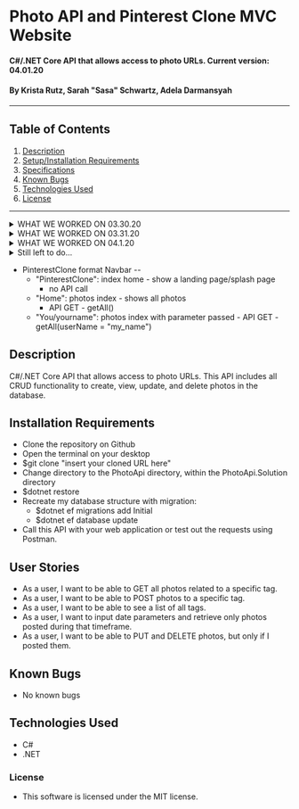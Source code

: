# Photo API and Pinterest Clone MVC Website

#### C#/.NET Core API that allows access to photo URLs. Current version: 04.01.20

#### By Krista Rutz, Sarah "Sasa" Schwartz, Adela Darmansyah

---

## Table of Contents

1. [Description](#description)
2. [Setup/Installation Requirements](#installation-requirements)
3. [Specifications](#user-stories)
4. [Known Bugs](#known-bugs)
5. [Technologies Used](#technologies-used)
6. [License](#license)

---

<details>
  <summary>WHAT WE WORKED ON 03.30.20</summary>

- **PhotoApi.Solution application**
- Scaffolding an API using .NET
- Adding CRUD functionality to our photo controller
- Using parameters in GET requests to filter results from the database
- Matching usernames from POSTs to PUT/DELETE requests
- Parsing database objects to match parameter queries (with #hashtags)
- Using Data Annotations, including a RegEx data expression
- Attempted to integrate many-to-many relationships, before realizing this is better suited to NoSQL databases
  </details>

<details>
  <summary>WHAT WE WORKED ON 03.31.20</summary>

- **PhotoApi.Solution application**

  - Reviewed weekend readings and finish this week's readings
  - Styled our app to act like pinterest and show real photos
  - Finished CRUD functionality with MVC
  - Built pagination into the api photosController

</details>

<details>
  <summary>WHAT WE WORKED ON 04.1.20</summary>

- **PhotoApi.Solution application**
  - Added ability to count the number of photo objects returned from API
  - Access this count from our MVC and display it dynamically in the view
  - Add pagination functionality to our MVC Client
    </details>

<details>
  <summary>Still left to do...</summary>
  
  - (PinterestClone) Create MVC part of our app
    - Search based on tags/username?
    - Users/account login (remove "fixed" username with photo posts)
  - Swagger/any documentation
  
  - API versioning (Adela?)
  - (PhotoApi) Add token-based authentication
</details>

- PinterestClone format
  Navbar --
  - "PinterestClone": index home - show a landing page/splash page
    - no API call
  - "Home": photos index - shows all photos
    - API GET - getAll()
  - "You/yourname": photos index with parameter passed - API GET - getAll(userName = "my_name")

## Description

C#/.NET Core API that allows access to photo URLs. This API includes all CRUD functionality to create, view, update, and delete photos in the database.

## Installation Requirements

- Clone the repository on Github
- Open the terminal on your desktop
- \$git clone "insert your cloned URL here"
- Change directory to the PhotoApi directory, within the PhotoApi.Solution directory
- \$dotnet restore
- Recreate my database structure with migration:
  - \$dotnet ef migrations add Initial
  - \$dotnet ef database update
- Call this API with your web application or test out the requests using Postman.

## User Stories

- As a user, I want to be able to GET all photos related to a specific tag.
- As a user, I want to be able to POST photos to a specific tag.
- As a user, I want to be able to see a list of all tags.
- As a user, I want to input date parameters and retrieve only photos posted during that timeframe.
- As a user, I want to be able to PUT and DELETE photos, but only if I posted them.

## Known Bugs

- No known bugs

## Technologies Used

- C#
- .NET

### License

- This software is licensed under the MIT license.
